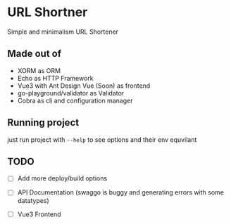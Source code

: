 # URL Shortner

Simple and minimalism URL Shortener

## Made out of

- XORM as ORM
- Echo as HTTP Framework
- Vue3 with Ant Design Vue (Soon) as frontend
- go-playground/validator as Validator
- Cobra as cli and configuration manager

## Running project

just run project with `--help` to see options and their env equvilant

## TODO

- [  ] Add more deploy/build options
- [  ] API Documentation (swaggo is buggy and generating errors with some datatypes)
- [  ] Vue3 Frontend

